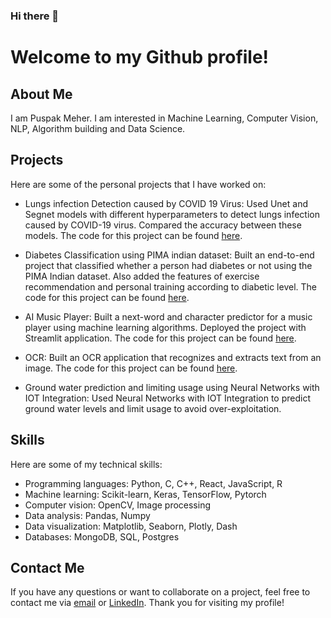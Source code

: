 ### Hi there 👋
Welcome to my Github profile!
=============================

About Me
--------

I am Puspak Meher. 
I am interested in Machine Learning, Computer Vision, NLP, Algorithm building and Data Science. 

Projects
--------

Here are some of the personal projects that I have worked on:

-   Lungs infection Detection caused by COVID 19 Virus: Used Unet and Segnet models with different hyperparameters to detect lungs infection caused by COVID-19 virus. Compared the accuracy between these models. The code for this project can be found [here](https://github.com/phycoding/COVID19_Infection).

-   Diabetes Classification using PIMA indian dataset: Built an end-to-end project that classified whether a person had diabetes or not using the PIMA Indian dataset. Also added the features of exercise recommendation and personal training according to diabetic level. The code for this project can be found [here](https://github.com/phycoding/heraku-diabetes).

-   AI Music Player: Built a next-word and character predictor for a music player using machine learning algorithms. Deployed the project with Streamlit application. The code for this project can be found [here](https://github.com/phycoding/AImusicplayer).

-   OCR: Built an OCR application that recognizes and extracts text from an image. The code for this project can be found [here](https://github.com/phycoding/ocr).

-   Ground water prediction and limiting usage using Neural Networks with IOT Integration: Used Neural Networks with IOT Integration to predict ground water levels and limit usage to avoid over-exploitation.

Skills
------

Here are some of my technical skills:

-   Programming languages: Python, C, C++, React, JavaScript, R
-   Machine learning: Scikit-learn, Keras, TensorFlow, Pytorch
-   Computer vision: OpenCV, Image processing
-   Data analysis: Pandas, Numpy
-   Data visualization: Matplotlib, Seaborn, Plotly, Dash
-   Databases: MongoDB, SQL, Postgres

Contact Me
----------

If you have any questions or want to collaborate on a project, feel free to contact me via [email](mailto:puspakmeher3@gmail.com) or [LinkedIn](https://www.linkedin.com/in/puspak-meher3/). Thank you for visiting my profile!
